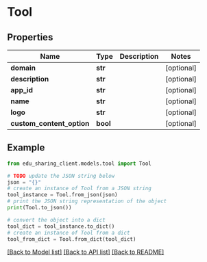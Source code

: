 # Tool


## Properties

Name | Type | Description | Notes
------------ | ------------- | ------------- | -------------
**domain** | **str** |  | [optional] 
**description** | **str** |  | [optional] 
**app_id** | **str** |  | [optional] 
**name** | **str** |  | [optional] 
**logo** | **str** |  | [optional] 
**custom_content_option** | **bool** |  | [optional] 

## Example

```python
from edu_sharing_client.models.tool import Tool

# TODO update the JSON string below
json = "{}"
# create an instance of Tool from a JSON string
tool_instance = Tool.from_json(json)
# print the JSON string representation of the object
print(Tool.to_json())

# convert the object into a dict
tool_dict = tool_instance.to_dict()
# create an instance of Tool from a dict
tool_from_dict = Tool.from_dict(tool_dict)
```
[[Back to Model list]](../README.md#documentation-for-models) [[Back to API list]](../README.md#documentation-for-api-endpoints) [[Back to README]](../README.md)


